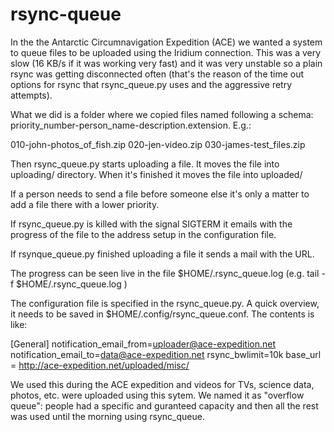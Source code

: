 # rsync-queue

In the the Antarctic Circumnavigation Expedition (ACE) we wanted a system
to queue files to be uploaded using the Iridium connection. This was a very
slow (16 KB/s if it was working very fast) and it was very unstable so a plain
rsync was getting disconnected often (that's the reason of the time out
options for rsync that rsync_queue.py uses and the aggressive retry
attempts).

What we did is a folder where we copied files named following a schema:
priority_number-person_name-description.extension. E.g.:

010-john-photos_of_fish.zip
020-jen-video.zip
030-james-test_files.zip

Then rsync_queue.py starts uploading a file. It moves the file into uploading/
directory. When it's finished it moves the file into uploaded/

If a person needs to send a file before someone else it's only a matter
to add a file there with a lower priority.

If rsync_queue.py is killed with the signal SIGTERM it emails with the progress
of the file to the address setup in the configuration file.

If rsynque_queue.py finished uploading a file it sends a mail with the URL.

The progress can be seen live in the file $HOME/.rsync_queue.log
(e.g. tail -f $HOME/.rsync_queue.log ) 

The configuration file is specified in the rsync_queue.py. A quick overview, it
needs to be saved in $HOME/.config/rsync_queue.conf. The contents is like:

[General]
notification_email_from=uploader@ace-expedition.net
notification_email_to=data@ace-expedition.net
rsync_bwlimit=10k
base_url = http://ace-expedition.net/uploaded/misc/

We used this during the ACE expedition and videos for TVs, science data,
photos, etc. were uploaded using this sytem. We named it as "overflow queue":
people had a specific and guranteed capacity and then all the rest was used
until the morning using rsync_queue.
